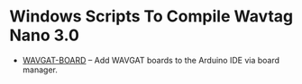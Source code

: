# Windows Scripts To Compile Wavtag Nano 3.0
- [WAVGAT-BOARD](https://github.com/paraplin/wavgat-board) – Add WAVGAT boards to the Arduino IDE via board manager.
